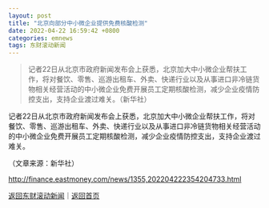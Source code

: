 ```yaml
---
layout: post
title: "北京向部分中小微企业提供免费核酸检测"
date: 2022-04-22 16:59:42 +0800
categories: emnews
tags: 东财滚动新闻
---
```

> 记者22日从北京市政府新闻发布会上获悉，北京加大中小微企业帮扶工作，将对餐饮、零售、巡游出租车、外卖、快递行业以及从事进口非冷链货物相关经营活动的中小微企业免费开展员工定期核酸检测，减少企业疫情防控支出，支持企业渡过难关。（新华社）

<p>记者22日从北京市政府新闻发布会上获悉，北京加大中小微企业帮扶工作，将对餐饮、零售、巡游出租车、外卖、快递行业以及从事进口非冷链货物相关经营活动的中小微企业免费开展员工定期核酸检测，减少企业疫情防控支出，支持企业渡过难关。</p><p class="em_media">（文章来源：新华社）</p>

<http://finance.eastmoney.com/news/1355,202204222354204733.html>

[返回东财滚动新闻](//finews.withounder.com/emnews/)｜[返回首页](//finews.withounder.com/)